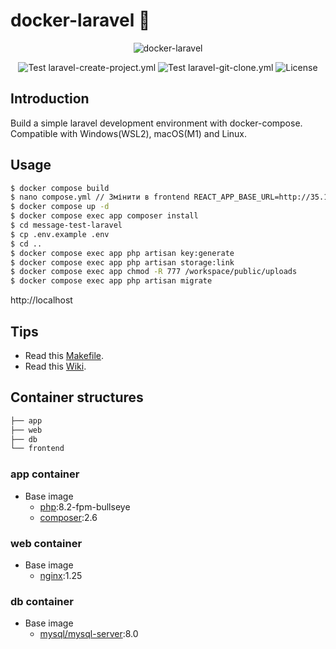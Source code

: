# docker-laravel 🐳

<p align="center">
    <img src="https://user-images.githubusercontent.com/35098175/145682384-0f531ede-96e0-44c3-a35e-32494bd9af42.png" alt="docker-laravel">
</p>
<p align="center">
    <img src="https://github.com/ucan-lab/docker-laravel/actions/workflows/laravel-create-project.yml/badge.svg" alt="Test laravel-create-project.yml">
    <img src="https://github.com/ucan-lab/docker-laravel/actions/workflows/laravel-git-clone.yml/badge.svg" alt="Test laravel-git-clone.yml">
    <img src="https://img.shields.io/github/license/ucan-lab/docker-laravel" alt="License">
</p>

## Introduction

Build a simple laravel development environment with docker-compose. Compatible with Windows(WSL2), macOS(M1) and Linux.

## Usage

```bash
$ docker compose build
$ nano compose.yml // Змінити в frontend REACT_APP_BASE_URL=http://35.158.25.4:80/ \(на ваш ip)
$ docker compose up -d
$ docker compose exec app composer install
$ cd message-test-laravel
$ cp .env.example .env
$ cd ..
$ docker compose exec app php artisan key:generate
$ docker compose exec app php artisan storage:link
$ docker compose exec app chmod -R 777 /workspace/public/uploads
$ docker compose exec app php artisan migrate
```

http://localhost

## Tips

- Read this [Makefile](https://github.com/ucan-lab/docker-laravel/blob/main/Makefile).
- Read this [Wiki](https://github.com/ucan-lab/docker-laravel/wiki).

## Container structures

```bash
├── app
├── web
├── db
└── frontend
```

### app container

- Base image
  - [php](https://hub.docker.com/_/php):8.2-fpm-bullseye
  - [composer](https://hub.docker.com/_/composer):2.6

### web container

- Base image
  - [nginx](https://hub.docker.com/_/nginx):1.25

### db container

- Base image
  - [mysql/mysql-server](https://hub.docker.com/r/mysql/mysql-server):8.0



